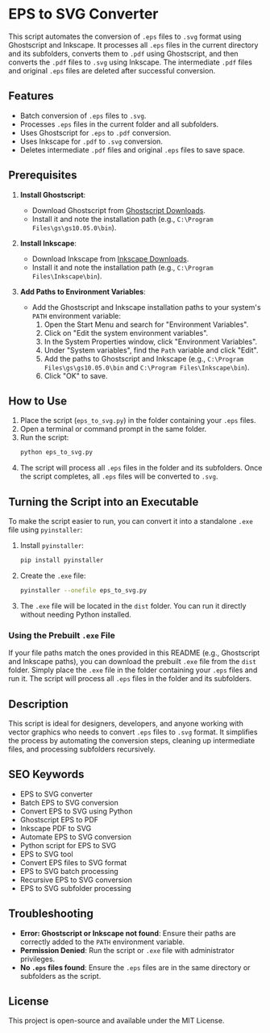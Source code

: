 # EPS to SVG Converter

This script automates the conversion of `.eps` files to `.svg` format using Ghostscript and Inkscape. It processes all `.eps` files in the current directory and its subfolders, converts them to `.pdf` using Ghostscript, and then converts the `.pdf` files to `.svg` using Inkscape. The intermediate `.pdf` files and original `.eps` files are deleted after successful conversion.

## Features
- Batch conversion of `.eps` files to `.svg`.
- Processes `.eps` files in the current folder and all subfolders.
- Uses Ghostscript for `.eps` to `.pdf` conversion.
- Uses Inkscape for `.pdf` to `.svg` conversion.
- Deletes intermediate `.pdf` files and original `.eps` files to save space.

## Prerequisites
1. **Install Ghostscript**:
   - Download Ghostscript from [Ghostscript Downloads](https://www.ghostscript.com/download/gsdnld.html).
   - Install it and note the installation path (e.g., `C:\Program Files\gs\gs10.05.0\bin`).

2. **Install Inkscape**:
   - Download Inkscape from [Inkscape Downloads](https://inkscape.org/release/).
   - Install it and note the installation path (e.g., `C:\Program Files\Inkscape\bin`).

3. **Add Paths to Environment Variables**:
   - Add the Ghostscript and Inkscape installation paths to your system's `PATH` environment variable:
     1. Open the Start Menu and search for "Environment Variables".
     2. Click on "Edit the system environment variables".
     3. In the System Properties window, click "Environment Variables".
     4. Under "System variables", find the `Path` variable and click "Edit".
     5. Add the paths to Ghostscript and Inkscape (e.g., `C:\Program Files\gs\gs10.05.0\bin` and `C:\Program Files\Inkscape\bin`).
     6. Click "OK" to save.

## How to Use
1. Place the script (`eps_to_svg.py`) in the folder containing your `.eps` files.
2. Open a terminal or command prompt in the same folder.
3. Run the script:
   ```bash
   python eps_to_svg.py
   ```
4. The script will process all `.eps` files in the folder and its subfolders. Once the script completes, all `.eps` files will be converted to `.svg`.

## Turning the Script into an Executable
To make the script easier to run, you can convert it into a standalone `.exe` file using `pyinstaller`:
1. Install `pyinstaller`:
   ```bash
   pip install pyinstaller
   ```
2. Create the `.exe` file:
   ```bash
   pyinstaller --onefile eps_to_svg.py
   ```
3. The `.exe` file will be located in the `dist` folder. You can run it directly without needing Python installed.

### Using the Prebuilt `.exe` File
If your file paths match the ones provided in this README (e.g., Ghostscript and Inkscape paths), you can download the prebuilt `.exe` file from the `dist` folder. Simply place the `.exe` file in the folder containing your `.eps` files and run it. The script will process all `.eps` files in the folder and its subfolders.

## Description
This script is ideal for designers, developers, and anyone working with vector graphics who needs to convert `.eps` files to `.svg` format. It simplifies the process by automating the conversion steps, cleaning up intermediate files, and processing subfolders recursively.

## SEO Keywords
- EPS to SVG converter
- Batch EPS to SVG conversion
- Convert EPS to SVG using Python
- Ghostscript EPS to PDF
- Inkscape PDF to SVG
- Automate EPS to SVG conversion
- Python script for EPS to SVG
- EPS to SVG tool
- Convert EPS files to SVG format
- EPS to SVG batch processing
- Recursive EPS to SVG conversion
- EPS to SVG subfolder processing

## Troubleshooting
- **Error: Ghostscript or Inkscape not found**:
  Ensure their paths are correctly added to the `PATH` environment variable.
- **Permission Denied**:
  Run the script or `.exe` file with administrator privileges.
- **No `.eps` files found**:
  Ensure the `.eps` files are in the same directory or subfolders as the script.

## License
This project is open-source and available under the MIT License.
